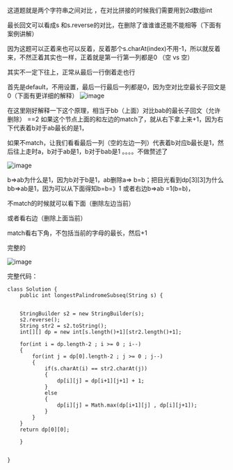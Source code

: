 这道题就是两个字符串之间对比 ，在对比拼接的时候我们需要用到2d数组int

最长回文可以看成s 和s.reverse的对比，在删除了谁谁谁还能不能相等（下面有案例讲解）

因为这题可以正着来也可以反着，反着那个s.charAt(index)不用-1，所以就反着来，不然正着其实也一样，正着就是第一行第一列都是0 （空 vs 空）

其实不一定下往上，正常从最后一行倒着走也行

首先是default，不用设置，最后一行最后一列都是0，因为空对比空最长子回文是0（下面有更详细的解释）
![image](https://user-images.githubusercontent.com/59748598/153273970-595f17fb-a7c9-40b9-8f4d-0a95bc002456.png)

在这里刚好解释一下这个原理，相当于bb（上面）对比bab的最长子回文（允许删除） ==2 如果这个节点上面的和左边的match了，就从右下拿上来+1，因为右下代表着b对于ab最长的是1，

如果不match，让我们看看最后一列（空的左边一列）代表着b对应b最长是1，然后往上走时a，b对于ab是1，b对于bab是1 。。。。不做赘述了

![image](https://user-images.githubusercontent.com/59748598/153275118-398b0b0d-0a38-47f1-b24b-4a00da9857ba.png)

b=>ab为什么是1，因为b对于b是1，ab删除a=> b=b；把目光看到dp[3][3]为什么bb=>ab是1，因为可以从下面得知b=b=》1 或者右边b=>ab =1(b=b)，

不match的时候就可以看下面（删除左边当前）

或者看右边（删除上面当前）

match看右下角，不包括当前的字母的最长，然后+1





完整的


![image](https://user-images.githubusercontent.com/59748598/153274121-7e0d0064-833a-4228-8995-fa5f0e60527b.png)


完整代码：
```` 
class Solution {
    public int longestPalindromeSubseq(String s) {
        
        
    StringBuilder s2 = new StringBuilder(s);
    s2.reverse();
    String str2 = s2.toString();
    int[][] dp = new int[s.length()+1][str2.length()+1];
    
    for(int i = dp.length-2 ; i >= 0 ; i--)
    {
        for(int j = dp[0].length-2 ; j >= 0 ; j--)
        {
            if(s.charAt(i) == str2.charAt(j))
            {
                dp[i][j] = dp[i+1][j+1] + 1;
            }
            else
            {
                dp[i][j] = Math.max(dp[i+1][j] , dp[i][j+1]);
            }
        }
    }
    return dp[0][0];
        
    }
    
   
}
````



